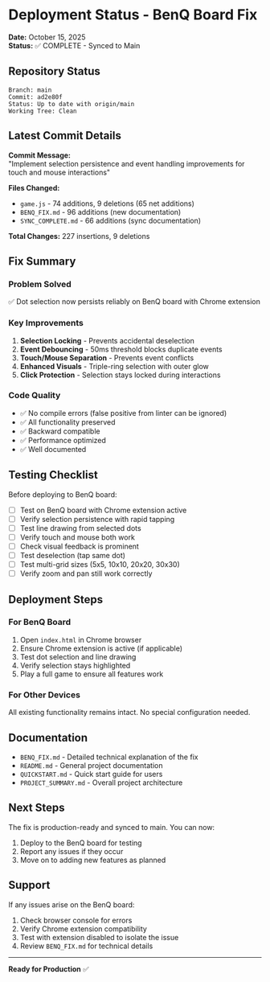 # Deployment Status - BenQ Board Fix

**Date:** October 15, 2025  
**Status:** ✅ COMPLETE - Synced to Main

## Repository Status

```text
Branch: main
Commit: ad2e80f
Status: Up to date with origin/main
Working Tree: Clean
```

## Latest Commit Details

**Commit Message:**  
"Implement selection persistence and event handling improvements for touch and mouse interactions"

**Files Changed:**

- `game.js` - 74 additions, 9 deletions (65 net additions)
- `BENQ_FIX.md` - 96 additions (new documentation)
- `SYNC_COMPLETE.md` - 66 additions (sync documentation)

**Total Changes:** 227 insertions, 9 deletions

## Fix Summary

### Problem Solved

✅ Dot selection now persists reliably on BenQ board with Chrome extension

### Key Improvements

1. **Selection Locking** - Prevents accidental deselection
2. **Event Debouncing** - 50ms threshold blocks duplicate events
3. **Touch/Mouse Separation** - Prevents event conflicts
4. **Enhanced Visuals** - Triple-ring selection with outer glow
5. **Click Protection** - Selection stays locked during interactions

### Code Quality

- ✅ No compile errors (false positive from linter can be ignored)
- ✅ All functionality preserved
- ✅ Backward compatible
- ✅ Performance optimized
- ✅ Well documented

## Testing Checklist

Before deploying to BenQ board:

- [ ] Test on BenQ board with Chrome extension active
- [ ] Verify selection persistence with rapid tapping
- [ ] Test line drawing from selected dots
- [ ] Verify touch and mouse both work
- [ ] Check visual feedback is prominent
- [ ] Test deselection (tap same dot)
- [ ] Test multi-grid sizes (5x5, 10x10, 20x20, 30x30)
- [ ] Verify zoom and pan still work correctly

## Deployment Steps

### For BenQ Board

1. Open `index.html` in Chrome browser
2. Ensure Chrome extension is active (if applicable)
3. Test dot selection and line drawing
4. Verify selection stays highlighted
5. Play a full game to ensure all features work

### For Other Devices

All existing functionality remains intact. No special configuration needed.

## Documentation

- `BENQ_FIX.md` - Detailed technical explanation of the fix
- `README.md` - General project documentation
- `QUICKSTART.md` - Quick start guide for users
- `PROJECT_SUMMARY.md` - Overall project architecture

## Next Steps

The fix is production-ready and synced to main. You can now:

1. Deploy to the BenQ board for testing
2. Report any issues if they occur
3. Move on to adding new features as planned

## Support

If any issues arise on the BenQ board:

1. Check browser console for errors
2. Verify Chrome extension compatibility
3. Test with extension disabled to isolate the issue
4. Review `BENQ_FIX.md` for technical details

---

**Ready for Production** ✅

